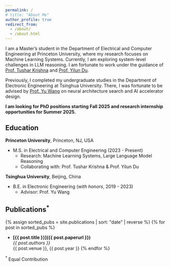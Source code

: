 ```yaml
---
permalink: /
# title: "About Me"
author_profile: true
redirect_from: 
  - /about/
  - /about.html
---
```



I am a Master’s student in the Department of Electrical and Computer Engineering at Princeton University, where my research focuses on Machine Learning Systems. Currently, I am exploring system-level challenges in LLM reasoning. I am fortunate to work under the guidance of [Prof. Tushar Krishna](https://tusharkrishna.ece.gatech.edu/) and [Prof. Yilun Du](https://yilundu.github.io/).

Previously, I completed my undergraduate studies in the Department of Electronic Engineering at Tsinghua University. There, I was fortunate to be advised by [Prof. Yu Wang](https://nicsefc.ee.tsinghua.edu.cn/) on neural architecture search and AI accelerator design.


**I am looking for PhD positions starting Fall 2025 and research internship opportunities for Summer 2025.**



Education
------
**Princeton University**, Princeton, NJ, USA
- M.S. in Electrical and Computer Engineering (2023 - Present)
  - Research: Machine Learning Systems, Large Language Model Reasoning
  - Collaborating with: Prof. Tushar Krishna & Prof. Yilun Du

**Tsinghua University**, Beijing, China
  - B.E. in Electronic Engineering (*with honors*, 2019 - 2023)
    - Advisor: Prof. Yu Wang

Publications<sup>*</sup>
------

{% assign sorted_pubs = site.publications | sort: "date" | reverse %}
{% for post in sorted_pubs %}
* **[{{ post.title }}]({{ post.paperurl }})**  
  *{{ post.authors }}*  
  {{ post.venue }}, {{ post.year }}
{% endfor %}

<sup>*</sup> Equal Contribution